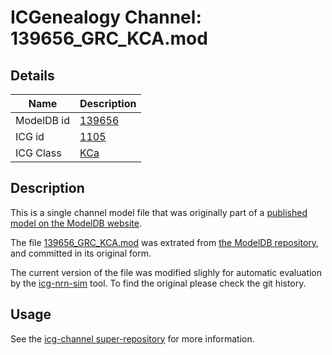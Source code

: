 # ICGenealogy Channel: 139656\_GRC\_KCA.mod

## Details

Name | Description
---- | -----------
ModelDB id | [139656](http://senselab.med.yale.edu/ModelDB/ShowModel.cshtml?model=139656)
ICG id | [1105](http://icg.neurotheory.ox.ac.uk/channels/5/1105)
ICG Class | [KCa](http://icg.neurotheory.ox.ac.uk/channels/5)

## Description

This is a single channel model file that was originally part of a [published model on the ModelDB website](http://senselab.med.yale.edu/ModelDB/ShowModel.cshtml?model=139656).


The file [139656\_GRC\_KCA.mod](139656_GRC_KCA.mod) was extrated from [the ModelDB repository](http://senselab.med.yale.edu/ModelDB/ShowModel.cshtml?model=139656), and committed in its original form.

The current version of the file was modified slighly for automatic evaluation by the [icg-nrn-sim](https://github.com/icgenealogy/icg-nrn-sim) tool. To find the original please check the git history.


## Usage

See the [icg-channel super-repository](https://github.com/icgenealogy/icg-channels) for more information.